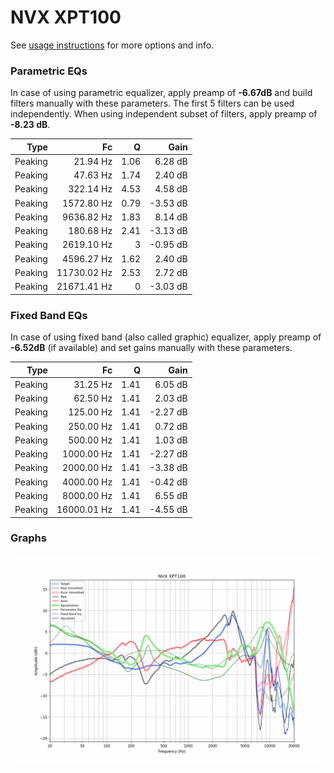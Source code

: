 # NVX XPT100
See [usage instructions](https://github.com/jaakkopasanen/AutoEq#usage) for more options and info.

### Parametric EQs
In case of using parametric equalizer, apply preamp of **-6.67dB** and build filters manually
with these parameters. The first 5 filters can be used independently.
When using independent subset of filters, apply preamp of **-8.23 dB**.

| Type    | Fc          |    Q | Gain     |
|--------:|------------:|-----:|---------:|
| Peaking | 21.94 Hz    | 1.06 | 6.28 dB  |
| Peaking | 47.63 Hz    | 1.74 | 2.40 dB  |
| Peaking | 322.14 Hz   | 4.53 | 4.58 dB  |
| Peaking | 1572.80 Hz  | 0.79 | -3.53 dB |
| Peaking | 9636.82 Hz  | 1.83 | 8.14 dB  |
| Peaking | 180.68 Hz   | 2.41 | -3.13 dB |
| Peaking | 2619.10 Hz  | 3    | -0.95 dB |
| Peaking | 4596.27 Hz  | 1.62 | 2.40 dB  |
| Peaking | 11730.02 Hz | 2.53 | 2.72 dB  |
| Peaking | 21671.41 Hz | 0    | -3.03 dB |

### Fixed Band EQs
In case of using fixed band (also called graphic) equalizer, apply preamp of **-6.52dB**
(if available) and set gains manually with these parameters.

| Type    | Fc          |    Q | Gain     |
|--------:|------------:|-----:|---------:|
| Peaking | 31.25 Hz    | 1.41 | 6.05 dB  |
| Peaking | 62.50 Hz    | 1.41 | 2.03 dB  |
| Peaking | 125.00 Hz   | 1.41 | -2.27 dB |
| Peaking | 250.00 Hz   | 1.41 | 0.72 dB  |
| Peaking | 500.00 Hz   | 1.41 | 1.03 dB  |
| Peaking | 1000.00 Hz  | 1.41 | -2.27 dB |
| Peaking | 2000.00 Hz  | 1.41 | -3.38 dB |
| Peaking | 4000.00 Hz  | 1.41 | -0.42 dB |
| Peaking | 8000.00 Hz  | 1.41 | 6.55 dB  |
| Peaking | 16000.01 Hz | 1.41 | -4.55 dB |

### Graphs
![](./NVX%20XPT100.png)